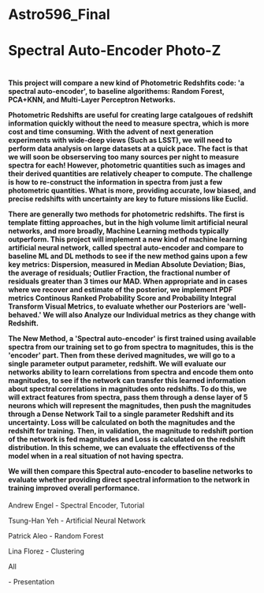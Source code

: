 # Astro596_Final

<h1>Spectral Auto-Encoder Photo-Z<h1>

<h4><p>This project will compare a new kind of Photometric Redshfits code: 'a spectral auto-encoder', to baseline algorithems: Random Forest, PCA+KNN, and Multi-Layer Perceptron Networks.</p>

<p>Photometric Redshifts are useful for creating large catalgoues of redshift information quickly without the need to measure spectra, which is more cost and time consuming. With the advent of next generation experiments with wide-deep views (Such as LSST), we will need to perform data analysis on large datasets at a quick pace. The fact is that we will soon be obserserving too many sources per night to measure spectra for each! However, photometric quantities such as images and their derived quantities are relatively cheaper to compute. The challenge is how to re-construct the information in spectra from just a few photometric quantities. What is more, providing accurate, low biased, and precise redshifts with uncertainty are key to future missions like Euclid.</p>

<p>There are generally two methods for photometric redshifts. The first is template fitting approaches, but in the high volume limit artificial neural networks, and more broadly, Machine Learning methods typically outperform. This project will implement a new kind of machine learning artificial neural network, called spectral auto-encoder and compare to baseline ML and DL methods to see if the new method gains upon a few key metrics: Dispersion, measured in Median Absolute Deviation; Bias, the average of residuals; Outlier Fraction, the fractional number of residuals greater than 3 times our MAD. When appropriate and in cases where we recover and estimate of the posterior, we implement PDF metrics Continous Ranked Probability Score and Probability Integral Transform Visual Metrics, to evaluate whether our Posteriors are 'well-behaved.' We will also Analyze our Individual metrics as they change with Redshift.</p>

<p>The New Method, a 'Spectral auto-encoder' is first trained using available spectra from our training set to go from spectra to magnitudes, this is the 'encoder' part. Then from these derived magnitudes, we will go to a single parameter output parameter, redshift. We will evaluate our networks ability to learn correlations from spectra and encode them onto magnitudes, to see if the network can transfer this learned information about spectral correlations in magnitudes onto redshifts. To do this, we will extract features from spectra, pass them through a dense layer of 5 neurons which will represent the magnitudes, then push the magnitudes through a Dense Network Tail to a single parameter Redshift and its uncertainty. Loss will be calculated on both the magnitudes and the redshift for training. Then, in validation, the magnitude to redshift portion of the network is fed magnitudes and Loss is calculated on the redshift distribution. In this scheme, we can evaluate the effectivenss of the model when in a real situation of not having spectra.</p>

<p>We will then compare this Spectral auto-encoder to baseline networks to evaluate whether providing direct spectral information to the network in training improved overall performance.</p></h4>

<p>Andrew Engel  - Spectral Encoder, Tutorial</p>
<p>Tsung-Han Yeh - Artificial Neural Network</p>
<p>Patrick Aleo  - Random Forest</p>
<p>Lina Florez   - Clustering</p>

<p>All</p>       - Presentation


